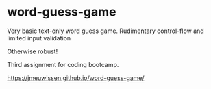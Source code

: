 # word-guess-game
Very basic text-only word guess game. Rudimentary control-flow and limited input validation

Otherwise robust!

Third assignment for coding bootcamp.

https://jmeuwissen.github.io/word-guess-game/